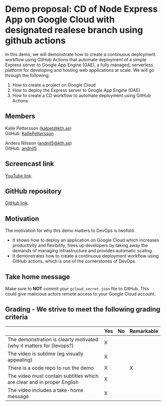 # Demo proposal: CD of Node Express App on Google Cloud with designated realese branch using github actions

In this demo, we will demonstrate how to create a continuous deployment workflow using GitHub Actions that automate deployment of a simple Express server to Google App Engine (GAE), a fully managed, serverless platform for developing and hosting web applications at scale. We will go through the following:
1. How to create a project on Google Cloud
2. How to deploy the Express server to Google App Engine (GAE)
3. How to create a CD workflow to automate deployment using GitHub Actions

## Members

Kalle Pettersson (kalpet@kth.se)  
GitHub: [KallePettersson](https://github.com/KallePettersson)

Anders Nilsson (andnil5@kth.se)  
GitHub: [andnil5](https://github.com/andnil5)

## Screencast link
[YouTube link](https://www.youtube.com/watch?v=lY5Uj_VzClc).

## GitHub repository
[GitHub link](https://github.com/KallePettersson/Continous-Deployment-on-gCloud).

## Motivation

The motivation for why this demo matters to DevOps is twofold.
- It shows how to deploy an application on Google Cloud which increases productivity and flexibility, frees up developers by taking away the demands of managing infrastructure and provides automatic scaling.
- It demonstrates how to create a continuous deployment workflow using GitHub actions, which is one of the cornerstones of DevOps.

## Take home message

Make sure to **NOT** commit your `gcloud_secret.json` file to GitHub. This could give malicious actors remote access to your Google Cloud account.

## Grading - We strive to meet the following grading criteria

|                                             | Yes | No | Remarkable |
|-------------------------------------------- | ----|----|-------------|
|The demonstration is clearly motivated (why it matters for Devops?) | X |  | |
|The video is sublime (eg visually appealing) | X |  |  |
|There is a code repo to run the demo  | X |  | X |
|The video must contain subtitles which are clear and in proper English | X |  |  |
|The video includes a take-home message | X |  |  |
